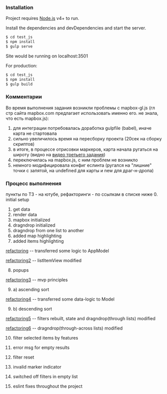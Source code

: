 ### Installation

Project requires [Node.js](https://nodejs.org/) v4+ to run.

Install the dependencies and devDependencies and start the server.

```sh
$ cd test_js
$ npm install
$ gulp serve
```
Site would be running on localhost:3501

For production:

```sh
$ cd test_js
$ npm install
$ gulp build
```

### Комментарии

Во время выполнения задания возникли проблемы с mapbox-gl.js (гл стр сайта mapbox.com предлагает использовать именно его. не знала, что есть mapbox.js):
1. для интеграции потребовалась доработка gulpfile (babel), иначе карта не стартовала
2. сильно увеличилось время на пересборку проекта (20сек на сборку скриптов)
3. в итоге, в процессе отрисовки маркеров, карта начала ругаться на широту (видно на [видео третьего задания](йассылконаютуб))
4. переключилась на mapbox.js, с ним проблем не возникло
5. немного модифицировала конфиг еслинта (ругался на "лишние" точки с запятой, на undefined для карты и new для драг-н-дропа)

### Процесс выполнения
пункты по ТЗ - на ютубе, рефакторинги - по ссылкам в списке ниже
0. initial setup
1. get data
2. render data
3. mapbox initialized
4. dragndrop initialized
5. dragndrop from one list to another
6. added map highlighting
7. added items highlighting

[refactoring](https://drive.google.com/open?id=0ByNFtwyal457c3dqOGR1MFo0RHM) -- transferred some logic to AppModel

[refactoring2](https://drive.google.com/open?id=0ByNFtwyal457OEhwSXRsdWRZaDQ) -- listItemView modified

8. popups

[refactoring3](https://drive.google.com/open?id=0ByNFtwyal457VWNVVkJIa3JMdU0) -- mvp principles

9. a) ascending sort

[refactoring4](https://drive.google.com/open?id=0ByNFtwyal457YXFVX0pSbDFOUTA) -- transferred some data-logic to Model

9. b) descending sort

[refactoring5](https://drive.google.com/open?id=0ByNFtwyal457QTFOM2lQU2xpeFU) -- filters rebuilt, state and dragndrop(through lists) modified

[refactoring6]() -- dragndrop(through-across lists) modified

10. filter selected items by features
11. error msg for empty results
12. filter reset
13. invalid marker indicator
14. switched off filters in empty list

15. eslint fixes throughout the project